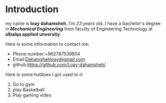 # Introduction 
my name is **loay dahamsheh**.
I'm *23 years* old. I have a bachelor's degree in ***Mechanical Engineering*** from faculty of Engineering Technology at **albalqa applied unversity**.

Here is some information to contact me:
- Phone number:+962787539854
- Email:<Dahamshehloay@gmail.com>
- github:<https://github.com/Loay-dahamsheh/>

Here is some hobbies I got used to it:
1. Go to gym
2. play Basketball
3. Play gaming video